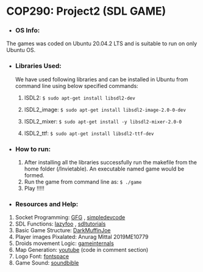 
# COP290: Project2 (SDL GAME)
 
 * ### __OS Info:__
  The games was coded on Ubuntu 20.04.2 LTS
  and is suitable to run on only Ubuntu OS.



 * ###  __Libraries Used:__
 	We have used following libraries and can be installed in Ubuntu from command line using below specified commands:
	
 	1. lSDL2: 
		```$ sudo apt-get install libsdl2-dev```
		
	2. lSDL2_image:
		```$ sudo apt-get install libsdl2-image-2.0-0-dev```
		
	3. lSDL2_mixer:
		```$ sudo apt-get install -y libsdl2-mixer-2.0-0```
		
	4. lSDL2_ttf:
		```$ sudo apt-get install libsdl2-ttf-dev```
		
		

  * ### __How to run:__
    1. After installing all the libraries successfully run the makefile from the home folder (/Invietable). An executable named game would be formed.
    2. Run the game from command line as: ```$ ./game```
    3. Play !!!!!
    
    
   * ### __Resources and Help:__
  1. Socket Programming: [GFG](https://www.geeksforgeeks.org/socket-programming-cc/) , [simpledevcode](https://simpledevcode.wordpress.com/2016/06/16/client-server-chat-in-c-using-sockets/)
  2. SDL Functions: [lazyfoo](https://lazyfoo.net/tutorials/SDL/index.php) , [sdltutorials](http://www.sdltutorials.com/sdl-net-part-1-user-tutorial)
  3. Basic Game Structure: [DarkMuffinJoe](https://github.com/DarkMuffinJoe/Pacman/tree/master/Pacman)
  4. Player images Pixalated: Anurag Mittal 2019ME10779
  5. Droids movement Logic: [gameinternals](https://gameinternals.com/understanding-pac-man-ghost-behavior)
  6. Map Generation: [youtube](https://youtu.be/EvAzVhAii_o) (code in comment section)
  7. Logo Font: [fontspace](https://www.fontspace.com/category/marvel)
  8. Game Sound: [soundbible](https://soundbible.com/)

  
    
    
    
    
